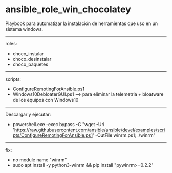 # ansible_role_win_chocolatey

Playbook para automatizar la instalación de herramientas que uso en un sistema windows.

---
roles:
- choco_instalar
- choco_desinstalar
- choco_paquetes

---
scripts:
- ConfigureRemotingForAnsible.ps1
- Windows10DebloaterGUI.ps1 --> para eliminar la telemetria + bloatware de los equipos con Windows10

---
Descargar y ejecutar:
- powershell.exe -exec bypass -C "wget -Uri 'https://raw.githubusercontent.com/ansible/ansible/devel/examples/scripts/ConfigureRemotingForAnsible.ps1' -OutFile winrm.ps1; ./winrm"

---
fix:
- no module name "winrm"
- sudo apt install -y python3-winrm && pip install "pywinrm>=0.2.2"


